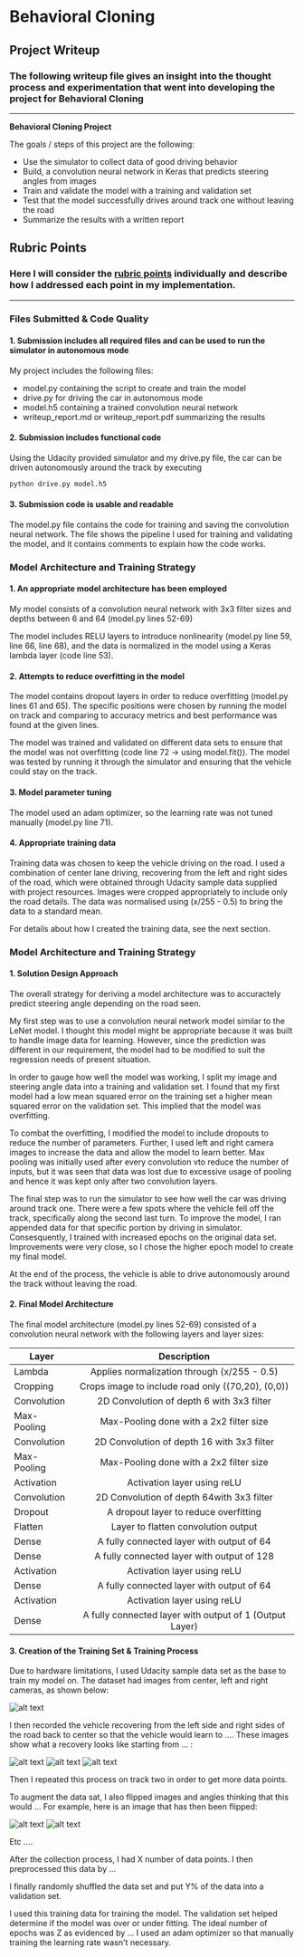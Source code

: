 # **Behavioral Cloning** 

## Project Writeup

### The following writeup file gives an insight into the thought process and experimentation that went into developing the project for Behavioral Cloning

---

**Behavioral Cloning Project**

The goals / steps of this project are the following:
* Use the simulator to collect data of good driving behavior
* Build, a convolution neural network in Keras that predicts steering angles from images
* Train and validate the model with a training and validation set
* Test that the model successfully drives around track one without leaving the road
* Summarize the results with a written report


[//]: # (Image References)

[image1]: ./examples/placeholder.png "Model Visualization"
[image2]: ./examples/placeholder.png "Grayscaling"
[image3]: ./examples/placeholder_small.png "Recovery Image"
[image4]: ./examples/placeholder_small.png "Recovery Image"
[image5]: ./examples/placeholder_small.png "Recovery Image"
[image6]: ./examples/placeholder_small.png "Normal Image"
[image7]: ./examples/placeholder_small.png "Flipped Image"

## Rubric Points
### Here I will consider the [rubric points](https://review.udacity.com/#!/rubrics/432/view) individually and describe how I addressed each point in my implementation.  

---
### Files Submitted & Code Quality

#### 1. Submission includes all required files and can be used to run the simulator in autonomous mode

My project includes the following files:
* model.py containing the script to create and train the model
* drive.py for driving the car in autonomous mode
* model.h5 containing a trained convolution neural network 
* writeup_report.md or writeup_report.pdf summarizing the results

#### 2. Submission includes functional code
Using the Udacity provided simulator and my drive.py file, the car can be driven autonomously around the track by executing 
```sh
python drive.py model.h5
```

#### 3. Submission code is usable and readable

The model.py file contains the code for training and saving the convolution neural network. The file shows the pipeline I used for training and validating the model, and it contains comments to explain how the code works.

### Model Architecture and Training Strategy

#### 1. An appropriate model architecture has been employed

My model consists of a convolution neural network with 3x3 filter sizes and depths between 6 and 64 (model.py lines 52-69) 

The model includes RELU layers to introduce nonlinearity (model.py line 59, line 66, line 68), and the data is normalized in the model using a Keras lambda layer (code line 53). 

#### 2. Attempts to reduce overfitting in the model

The model contains dropout layers in order to reduce overfitting (model.py lines 61 and 65). The specific positions were chosen by running the model on track and comparing to accuracy metrics and best performance was found at the given lines.

The model was trained and validated on different data sets to ensure that the model was not overfitting (code line 72 -> using model.fit()). The model was tested by running it through the simulator and ensuring that the vehicle could stay on the track.

#### 3. Model parameter tuning

The model used an adam optimizer, so the learning rate was not tuned manually (model.py line 71).

#### 4. Appropriate training data

Training data was chosen to keep the vehicle driving on the road. I used a combination of center lane driving, recovering from the left and right sides of the road, which were obtained through Udacity sample data supplied with project resources. Images were cropped appropriately to include only the road details. The data was normalised using (x/255 - 0.5) to bring the data to a standard mean.

For details about how I created the training data, see the next section. 

### Model Architecture and Training Strategy

#### 1. Solution Design Approach

The overall strategy for deriving a model architecture was to accuractely predict steering angle depending on the road seen.

My first step was to use a convolution neural network model similar to the LeNet model. I thought this model might be appropriate because it was built to handle image data for learning. However, since the prediction was different in our requirement, the model had to be modified to suit the regression needs of present situation.

In order to gauge how well the model was working, I split my image and steering angle data into a training and validation set. I found that my first model had a low mean squared error on the training set a higher mean squared error on the validation set. This implied that the model was overfitting. 

To combat the overfitting, I modified the model to include dropouts to reduce the number of parameters. Further, I used left and right camera images to increase the data and allow the model to learn better. Max pooling was initially used after every convolution vto reduce the number of inputs, but it was seen that data was lost due to excessive usage of pooling and hence it was kept only after two convolution layers.

The final step was to run the simulator to see how well the car was driving around track one. There were a few spots where the vehicle fell off the track, specifically along the second last turn. To improve the model, I ran appended data for that specific portion by driving in simulator. Consesquently, I trained with increased epochs on the original data set. Improvements were very close, so I chose the higher epoch model to create my final model.

At the end of the process, the vehicle is able to drive autonomously around the track without leaving the road.

#### 2. Final Model Architecture

The final model architecture (model.py lines 52-69) consisted of a convolution neural network with the following layers and layer sizes:

| Layer         		|     Description	        					          		          |
| ----------------- |:---------------------------------------------------------:|
| Lambda            | Applies normalization through (x/255 - 0.5) 		          |
| Cropping          | Crops image to include road only ((70,20), (0,0))		      |
| Convolution    		| 2D Convolution of depth 6 with 3x3 filter    		          | 
| Max-Pooling    		| Max-Pooling done with a 2x2 filter size     		          |
| Convolution    		| 2D Convolution of depth 16 with 3x3 filter    		        | 
| Max-Pooling    		| Max-Pooling done with a 2x2 filter size     		          |
| Activation        | Activation layer using reLU                               |
| Convolution    		| 2D Convolution of depth 64with 3x3 filter    		          | 
| Dropout           | A dropout layer to reduce overfitting                     |
| Flatten           | Layer to flatten convolution output                       |
| Dense             | A fully connected layer with output of 64                 |
| Dense             | A fully connected layer with output of 128                |
| Activation        | Activation layer using reLU                               |
| Dense             | A fully connected layer with output of 64                 |
| Activation        | Activation layer using reLU                               |
| Dense             | A fully connected layer with output of 1 (Output Layer)   |


#### 3. Creation of the Training Set & Training Process

Due to hardware limitations, I used Udacity sample data set as the base to train my model on. The dataset had images from center, left and right cameras, as shown below:

![alt text][image2]

I then recorded the vehicle recovering from the left side and right sides of the road back to center so that the vehicle would learn to .... These images show what a recovery looks like starting from ... :

![alt text][image3]
![alt text][image4]
![alt text][image5]

Then I repeated this process on track two in order to get more data points.

To augment the data sat, I also flipped images and angles thinking that this would ... For example, here is an image that has then been flipped:

![alt text][image6]
![alt text][image7]

Etc ....

After the collection process, I had X number of data points. I then preprocessed this data by ...


I finally randomly shuffled the data set and put Y% of the data into a validation set. 

I used this training data for training the model. The validation set helped determine if the model was over or under fitting. The ideal number of epochs was Z as evidenced by ... I used an adam optimizer so that manually training the learning rate wasn't necessary.
